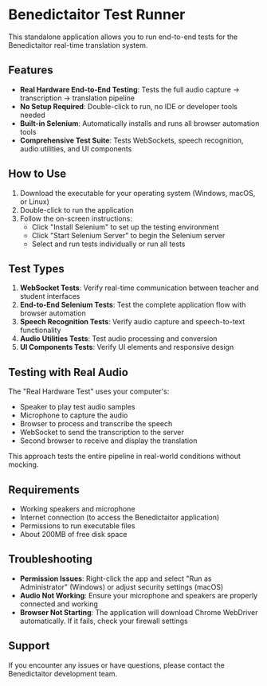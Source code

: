 # Benedictaitor Test Runner

This standalone application allows you to run end-to-end tests for the Benedictaitor real-time translation system.

## Features

- **Real Hardware End-to-End Testing**: Tests the full audio capture → transcription → translation pipeline
- **No Setup Required**: Double-click to run, no IDE or developer tools needed
- **Built-in Selenium**: Automatically installs and runs all browser automation tools
- **Comprehensive Test Suite**: Tests WebSockets, speech recognition, audio utilities, and UI components

## How to Use

1. Download the executable for your operating system (Windows, macOS, or Linux)
2. Double-click to run the application
3. Follow the on-screen instructions:
   - Click "Install Selenium" to set up the testing environment
   - Click "Start Selenium Server" to begin the Selenium server
   - Select and run tests individually or run all tests

## Test Types

1. **WebSocket Tests**: Verify real-time communication between teacher and student interfaces
2. **End-to-End Selenium Tests**: Test the complete application flow with browser automation
3. **Speech Recognition Tests**: Verify audio capture and speech-to-text functionality
4. **Audio Utilities Tests**: Test audio processing and conversion
5. **UI Components Tests**: Verify UI elements and responsive design

## Testing with Real Audio

The "Real Hardware Test" uses your computer's:
- Speaker to play test audio samples
- Microphone to capture the audio
- Browser to process and transcribe the speech
- WebSocket to send the transcription to the server
- Second browser to receive and display the translation

This approach tests the entire pipeline in real-world conditions without mocking.

## Requirements

- Working speakers and microphone
- Internet connection (to access the Benedictaitor application)
- Permissions to run executable files
- About 200MB of free disk space

## Troubleshooting

- **Permission Issues**: Right-click the app and select "Run as Administrator" (Windows) or adjust security settings (macOS)
- **Audio Not Working**: Ensure your microphone and speakers are properly connected and working
- **Browser Not Starting**: The application will download Chrome WebDriver automatically. If it fails, check your firewall settings

## Support

If you encounter any issues or have questions, please contact the Benedictaitor development team.